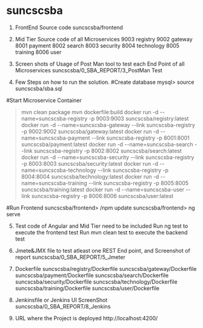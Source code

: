 # suncscsba
1. FrontEnd Source code
suncscsba/frontend

2. Mid Tier Source code of all Microservices
9003    registry
9002    gateway
8001    payment
8002    search
8003    security
8004    technology
8005    training
8006    user

3. Screen shots of Usage of Post Man tool to test each End Point of all Microservices
suncscsba/0_SBA_REPORT/3_PostMan Test

4. Few Steps on how to run the solution.
#Create database
mysql> source suncscsba/sba.sql

#Start Microservice Container
>mvn clean package
>mvn dockerfile:build
>docker run -d --name=suncscsba-registry -p 9003:9003 suncscsba/registry:latest
>docker run -d --name=suncscsba-gateway --link suncscsba-registry -p 9002:9002 suncscsba/gateway:latest
>docker run -d --name=suncscsba-payment --link suncscsba-registry -p 8001:8001 suncscsba/payment:latest
>docker run -d --name=suncscsba-search --link suncscsba-registry -p 8002:8002 suncscsba/search:latest
>docker run -d --name=suncscsba-security --link suncscsba-registry -p 8003:8003 suncscsba/security:latest
>docker run -d --name=suncscsba-technology --link suncscsba-registry -p 8004:8004 suncscsba/technology:latest
>docker run -d --name=suncscsba-training --link suncscsba-registry -p 8005:8005 suncscsba/training:latest
>docker run -d --name=suncscsba-user --link suncscsba-registry -p 8006:8006 suncscsba/user:latest

#Run Frontend
suncscsba/frontend> /npm update
suncscsba/frontend> ng serve

5. Test code of Angular and Mid Tier need to be included
Run ng test to execute the frontend test
Run mvn clean test to execute the backend test

6. Jmete&JMX file to test atleast one REST End point, and Screenshot of report
suncscsba/0_SBA_REPORT/5_Jmeter

7. Dockerfile
suncscsba/registry/Dockerfile
suncscsba/gateway/Dockerfile
suncscsba/payment/Dockerfile
suncscsba/search/Dockerfile
suncscsba/security/Dockerfile
suncscsba/technology/Dockerfile
suncscsba/training/Dockerfile
suncscsba/user/Dockerfile

8. Jenkinsfile or Jenkins UI ScreenShot
suncscsba/0_SBA_REPORT/8_Jenkins

9. URL where the Project is deployed
http://localhost:4200/

